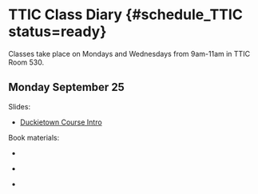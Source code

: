 # TTIC Class Diary {#schedule_TTIC status=ready}

Classes take place on Mondays and Wednesdays from 9am-11am in TTIC Room 530.

## Monday September 25

Slides:

* [Duckietown Course Intro](https://github.com/duckietown/lectures/blob/master/2_given/2017-09-25-ttic-intro_lecture.key)

Book materials:

* [](#part:duckietown-project)

* [](#autonomous-vehicles)

* [](#autonomy-overview)
